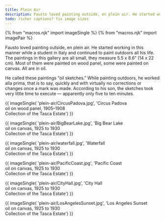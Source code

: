 ```yaml
---
title: Plein Air
description: Fausto loved painting outside, en plein air. He started working in this manner while a student in Italy and continued to paint outdoors all his life.
todo: richer captions? fix image sizes
---
```

{% from "macros.njk" import imageSingle %}
{% from "macros.njk" import imagePair %}

Fausto loved painting outside, en plein air. He started working in this manner while a student in Italy and continued to paint outdoors all his life. The paintings in this gallery are all small, they measure 5.5 x 8.6” (14 x 22 cm). Most of them were painted on wood panel, some were painted on canvas. All are in oil.

He called these paintings “oil sketches.” While painting outdoors, he worked alla prima, that is to say, quickly and with virtually no corrections or changes once a mark was made. According to his son, the sketches took very little time to execute — apparently only five to ten minutes.

{{ imageSingle(
'plein-air/CircusPadova.jpg',
'Circus Padova<br>oil on wood panel, 1905&#8211;1908<br>Collection of the Tasca Estate')
}}

{{ imageSingle(
'plein-air/BigBearLake.jpg',
'Big Bear Lake<br>oil on canvas, 1925 to 1930<br>Collection of the Tasca Estate')
}}

{{ imageSingle(
'plein-air/waterfall.jpg',
'Waterfall<br>oil on canvas, 1925 to 1930<br>Collection of the Tasca Estate')
}}


{{ imageSingle(
'plein-air/PacificCoast.jpg',
'Pacific Coast<br>oil on canvas, 1925 to 1930<br>Collection of the Tasca Estate')
}}

{{ imageSingle(
'plein-air/CityHall.jpg',
'City Hall<br>oil on canvas, 1925 to 1930<br>Collection of the Tasca Estate')
}}

{{ imageSingle(
'plein-air/LosAngelesSunset.jpg',
'Los Angeles Sunset<br>oil on canvas, 1925 to 1930<br>Collection of the Tasca Estate')
}}
